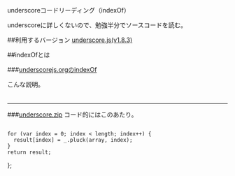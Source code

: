 underscoreコードリーディング（indexOf）

underscoreに詳しくないので、勉強半分でソースコードを読む。



##利用するバージョン
[underscore.js(v1.8.3)](https://github.com/jashkenas/underscore/tree/1.8.3)


##indexOfとは


###[underscorejs.orgのindexOf](http://underscorejs.org/#indexOf)

こんな説明。
>####


```javascript


```
------------- 


###[underscore.zip](https://github.com/jashkenas/underscore/blob/1.8.3/underscore.js#L580)
コード的にはこのあたり。

```javascript

```


    for (var index = 0; index < length; index++) {
      result[index] = _.pluck(array, index);
    }
    return result;
  };
```

